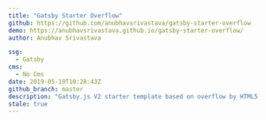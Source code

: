 ```yaml
---
title: "Gatsby Starter Overflow"
github: https://github.com/anubhavsrivastava/gatsby-starter-overflow
demo: https://anubhavsrivastava.github.io/gatsby-starter-overflow/
author: Anubhav Srivastava

ssg:
  - Gatsby
cms:
  - No Cms
date: 2019-05-19T10:28:43Z
github_branch: master
description: "Gatsby.js V2 starter template based on overflow by HTML5 UP"
stale: true
---
```

